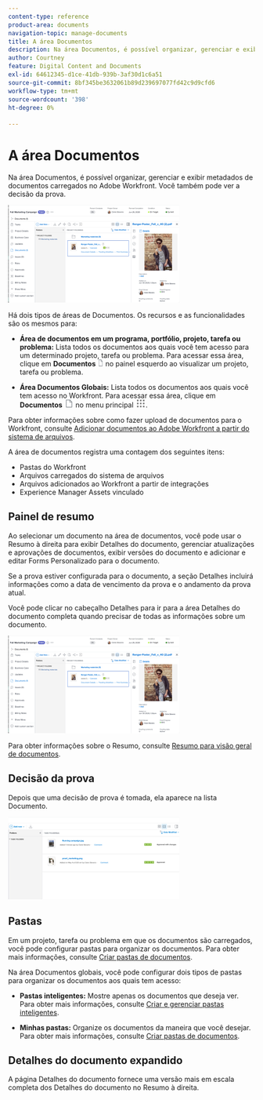 ```yaml
---
content-type: reference
product-area: documents
navigation-topic: manage-documents
title: A área Documentos
description: Na área Documentos, é possível organizar, gerenciar e exibir metadados de documentos carregados no Adobe Workfront. Você também pode ver a decisão da prova.
author: Courtney
feature: Digital Content and Documents
exl-id: 64612345-d1ce-41db-939b-3af30d1c6a51
source-git-commit: 8bf345be3632061b89d239697077fd42c9d9cfd6
workflow-type: tm+mt
source-wordcount: '398'
ht-degree: 0%

---
```


# A área Documentos

Na área Documentos, é possível organizar, gerenciar e exibir metadados de documentos carregados no Adobe Workfront. Você também pode ver a decisão da prova.

![](assets/documents-area-v2-350x199.png)

Há dois tipos de áreas de Documentos. Os recursos e as funcionalidades são os mesmos para:

* **Área de documentos em um programa, portfólio, projeto, tarefa ou problema:** Lista todos os documentos aos quais você tem acesso para um determinado projeto, tarefa ou problema. Para acessar essa área, clique em **Documentos** ![](assets/document-icon-12x14.png) no painel esquerdo ao visualizar um projeto, tarefa ou problema.

* **Área Documentos Globais:** Lista todos os documentos aos quais você tem acesso no Workfront. Para acessar essa área, clique em **Documentos** ![](assets/document-icon.png) no menu principal ![](assets/main-menu-icon.png).

Para obter informações sobre como fazer upload de documentos para o Workfront, consulte [Adicionar documentos ao Adobe Workfront a partir do sistema de arquivos](../../documents/adding-documents-to-workfront/add-documents-from-file-system.md).


A área de documentos registra uma contagem dos seguintes itens:

* Pastas do Workfront
* Arquivos carregados do sistema de arquivos
* Arquivos adicionados ao Workfront a partir de integrações
* Experience Manager Assets vinculado

## Painel de resumo

Ao selecionar um documento na área de documentos, você pode usar o Resumo à direita para exibir Detalhes do documento, gerenciar atualizações e aprovações de documentos, exibir versões do documento e adicionar e editar Forms Personalizado para o documento.

Se a prova estiver configurada para o documento, a seção Detalhes incluirá informações como a data de vencimento da prova e o andamento da prova atual.

Você pode clicar no cabeçalho Detalhes para ir para a área Detalhes do documento completa quando precisar de todas as informações sobre um documento.

![](assets/documents-area-v2-350x199.png)

Para obter informações sobre o Resumo, consulte [Resumo para visão geral de documentos](../../documents/managing-documents/summary-for-documents.md).

## Decisão da prova

Depois que uma decisão de prova é tomada, ela aparece na lista Documento.

![](assets/proof-decision---doc-list-350x168.png)

## Pastas

Em um projeto, tarefa ou problema em que os documentos são carregados, você pode configurar pastas para organizar os documentos. Para obter mais informações, consulte [Criar pastas de documentos](../../documents/organizing-documents/create-documents-folder.md).

Na área Documentos globais, você pode configurar dois tipos de pastas para organizar os documentos aos quais tem acesso:

* **Pastas inteligentes:** Mostre apenas os documentos que deseja ver. Para obter mais informações, consulte [Criar e gerenciar pastas inteligentes](../../documents/organizing-documents/create-manage-smart-folders.md).

* **Minhas pastas:** Organize os documentos da maneira que você desejar. Para obter mais informações, consulte [Criar pastas de documentos](../../documents/organizing-documents/create-documents-folder.md).

## Detalhes do documento expandido

A página Detalhes do documento fornece uma versão mais em escala completa dos Detalhes do documento no Resumo à direita.
